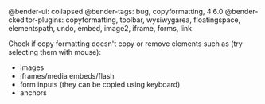 @bender-ui: collapsed
@bender-tags: bug, copyformatting, 4.6.0
@bender-ckeditor-plugins: copyformatting, toolbar, wysiwygarea, floatingspace, elementspath, undo, embed, image2, iframe, forms, link

Check if copy formatting doesn't copy or remove elements such as (try selecting them with mouse):

* images
* iframes/media embeds/flash
* form inputs (they can be copied using keyboard)
* anchors
